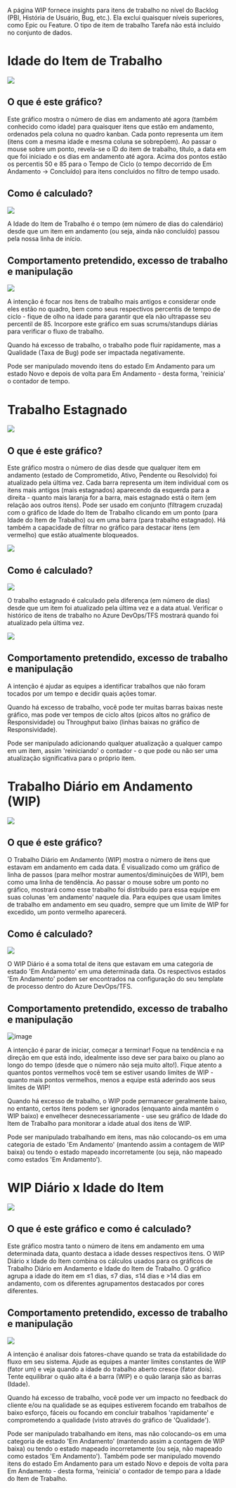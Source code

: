 A página WIP fornece insights para itens de trabalho no nível do Backlog (PBI, História de Usuário, Bug, etc.). Ela exclui quaisquer níveis superiores, como Epic ou Feature. O tipo de item de trabalho Tarefa não está incluído no conjunto de dados.

# Idade do Item de Trabalho
![](https://raw.githubusercontent.com/nbrown02/FlowViz/main/Screenshots/WIP%20Age.png)

## O que é este gráfico?

Este gráfico mostra o número de dias em andamento até agora (também conhecido como idade) para quaisquer itens que estão em andamento, ordenados pela coluna no quadro kanban. Cada ponto representa um item (itens com a mesma idade e mesma coluna se sobrepõem). Ao passar o mouse sobre um ponto, revela-se o ID do item de trabalho, título, a data em que foi iniciado e os dias em andamento até agora. Acima dos pontos estão os percentis 50 e 85 para o Tempo de Ciclo (o tempo decorrido de Em Andamento -> Concluído) para itens concluídos no filtro de tempo usado.

## Como é calculado?
![](https://raw.githubusercontent.com/nbrown02/FlowViz/main/Screenshots/WIAAgeCalc.png)

A Idade do Item de Trabalho é o tempo (em número de dias do calendário) desde que um item em andamento (ou seja, ainda não concluído) passou pela nossa linha de início.

## Comportamento pretendido, excesso de trabalho e manipulação

![](https://raw.githubusercontent.com/nbrown02/FlowViz/main/Screenshots/WIP%20Age2.png)

A intenção é focar nos itens de trabalho mais antigos e considerar onde eles estão no quadro, bem como seus respectivos percentis de tempo de ciclo - fique de olho na idade para garantir que ela não ultrapasse seu percentil de 85. Incorpore este gráfico em suas scrums/standups diárias para verificar o fluxo de trabalho.

Quando há excesso de trabalho, o trabalho pode fluir rapidamente, mas a Qualidade (Taxa de Bug) pode ser impactada negativamente.

Pode ser manipulado movendo itens do estado Em Andamento para um estado Novo e depois de volta para Em Andamento - desta forma, 'reinicia' o contador de tempo.

# Trabalho Estagnado
![](https://raw.githubusercontent.com/nbrown02/FlowViz/main/Screenshots/Stale%20Work.png)

## O que é este gráfico?

Este gráfico mostra o número de dias desde que qualquer item em andamento (estado de Comprometido, Ativo, Pendente ou Resolvido) foi atualizado pela última vez. Cada barra representa um item individual com os itens mais antigos (mais estagnados) aparecendo da esquerda para a direita - quanto mais laranja for a barra, mais estagnado está o item (em relação aos outros itens). Pode ser usado em conjunto (filtragem cruzada) com o gráfico de Idade do Item de Trabalho clicando em um ponto (para Idade do Item de Trabalho) ou em uma barra (para trabalho estagnado). Há também a capacidade de filtrar no gráfico para destacar itens (em vermelho) que estão atualmente bloqueados.

![](https://raw.githubusercontent.com/nbrown02/FlowViz/main/Screenshots/Stale%20Work3.png)

## Como é calculado?
![](https://raw.githubusercontent.com/nbrown02/FlowViz/main/Screenshots/StaleHistory.png)

O trabalho estagnado é calculado pela diferença (em número de dias) desde que um item foi atualizado pela última vez e a data atual. Verificar o histórico de itens de trabalho no Azure DevOps/TFS mostrará quando foi atualizado pela última vez.

![](https://raw.githubusercontent.com/nbrown02/FlowViz/main/Screenshots/Stale%20Work2.png)

## Comportamento pretendido, excesso de trabalho e manipulação

A intenção é ajudar as equipes a identificar trabalhos que não foram tocados por um tempo e decidir quais ações tomar.

Quando há excesso de trabalho, você pode ter muitas barras baixas neste gráfico, mas pode ver tempos de ciclo altos (picos altos no gráfico de Responsividade) ou Throughput baixo (linhas baixas no gráfico de Responsividade).

Pode ser manipulado adicionando qualquer atualização a qualquer campo em um item, assim 'reiniciando' o contador - o que pode ou não ser uma atualização significativa para o próprio item.

# Trabalho Diário em Andamento (WIP)
![](https://raw.githubusercontent.com/nbrown02/FlowViz/main/Screenshots/Daily%20WIP.png)

## O que é este gráfico?

O Trabalho Diário em Andamento (WIP) mostra o número de itens que estavam em andamento em cada data. É visualizado como um gráfico de linha de passos (para melhor mostrar aumentos/diminuições de WIP), bem como uma linha de tendência. Ao passar o mouse sobre um ponto no gráfico, mostrará como esse trabalho foi distribuído para essa equipe em suas colunas 'em andamento' naquele dia. Para equipes que usam limites de trabalho em andamento em seu quadro, sempre que um limite de WIP for excedido, um ponto vermelho aparecerá.

## Como é calculado?
![](https://raw.githubusercontent.com/nbrown02/FlowViz/main/Screenshots/WIAAgeCalc.png)

O WIP Diário é a soma total de itens que estavam em uma categoria de estado 'Em Andamento' em uma determinada data. Os respectivos estados 'Em Andamento' podem ser encontrados na configuração do seu template de processo dentro do Azure DevOps/TFS.

## Comportamento pretendido, excesso de trabalho e manipulação

![image](https://github.com/nbrown02/FlowViz/assets/29369962/a99c277c-0fbc-4f11-b7d0-233de0d03cf9)

A intenção é parar de iniciar, começar a terminar! Foque na tendência e na direção em que está indo, idealmente isso deve ser para baixo ou plano ao longo do tempo (desde que o número não seja muito alto!). Fique atento a quantos pontos vermelhos você tem se estiver usando limites de WIP - quanto mais pontos vermelhos, menos a equipe está aderindo aos seus limites de WIP!

Quando há excesso de trabalho, o WIP pode permanecer geralmente baixo, no entanto, certos itens podem ser ignorados (enquanto ainda mantêm o WIP baixo) e envelhecer desnecessariamente - use seu gráfico de Idade do Item de Trabalho para monitorar a idade atual dos itens de WIP.

Pode ser manipulado trabalhando em itens, mas não colocando-os em uma categoria de estado 'Em Andamento' (mantendo assim a contagem de WIP baixa) ou tendo o estado mapeado incorretamente (ou seja, não mapeado como estados 'Em Andamento').

# WIP Diário x Idade do Item
![](https://raw.githubusercontent.com/nbrown02/FlowViz/main/Screenshots/Daily%20WIP%20and%20Work%20Item%20Age.png)

## O que é este gráfico e como é calculado?

Este gráfico mostra tanto o número de itens em andamento em uma determinada data, quanto destaca a idade desses respectivos itens. O WIP Diário x Idade do Item combina os cálculos usados para os gráficos de Trabalho Diário em Andamento e Idade do Item de Trabalho. O gráfico agrupa a idade do item em ≤1 dias, ≤7 dias, ≤14 dias e >14 dias em andamento, com os diferentes agrupamentos destacados por cores diferentes.

## Comportamento pretendido, excesso de trabalho e manipulação

![](https://raw.githubusercontent.com/nbrown02/FlowViz/main/Screenshots/Daily%20WIP%20and%20Work%20Item%20Age2.png)

A intenção é analisar dois fatores-chave quando se trata da estabilidade do fluxo em seu sistema. Ajude as equipes a manter limites constantes de WIP (fator um) e veja quando a idade do trabalho aberto cresce (fator dois). Tente equilibrar o quão alta é a barra (WIP) e o quão laranja são as barras (Idade).

Quando há excesso de trabalho, você pode ver um impacto no feedback do cliente e/ou na qualidade se as equipes estiverem focando em trabalhos de baixo esforço, fáceis ou focando em concluir trabalhos 'rapidamente' e comprometendo a qualidade (visto através do gráfico de 'Qualidade').

Pode ser manipulado trabalhando em itens, mas não colocando-os em uma categoria de estado 'Em Andamento' (mantendo assim a contagem de WIP baixa) ou tendo o estado mapeado incorretamente (ou seja, não mapeado como estados 'Em Andamento'). Também pode ser manipulado movendo itens do estado Em Andamento para um estado Novo e depois de volta para Em Andamento - desta forma, 'reinicia' o contador de tempo para a Idade do Item de Trabalho.

